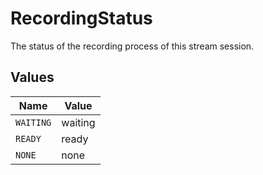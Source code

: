 # RecordingStatus

The status of the recording process of this stream session.


## Values

| Name      | Value     |
| --------- | --------- |
| `WAITING` | waiting   |
| `READY`   | ready     |
| `NONE`    | none      |